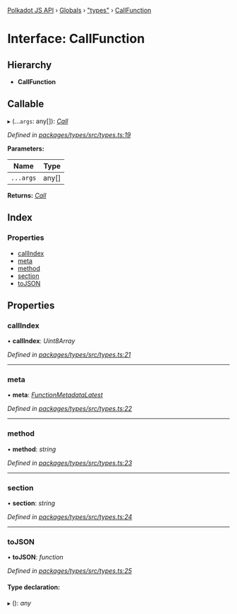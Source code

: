 [Polkadot JS API](../README.md) › [Globals](../globals.md) › ["types"](../modules/_types_.md) › [CallFunction](_types_.callfunction.md)

# Interface: CallFunction

## Hierarchy

* **CallFunction**

## Callable

▸ (...`args`: any[]): *[Call](_interfaces_runtime_types_.call.md)*

*Defined in [packages/types/src/types.ts:19](https://github.com/polkadot-js/api/blob/0c98593ae/packages/types/src/types.ts#L19)*

**Parameters:**

Name | Type |
------ | ------ |
`...args` | any[] |

**Returns:** *[Call](_interfaces_runtime_types_.call.md)*

## Index

### Properties

* [callIndex](_types_.callfunction.md#callindex)
* [meta](_types_.callfunction.md#meta)
* [method](_types_.callfunction.md#method)
* [section](_types_.callfunction.md#section)
* [toJSON](_types_.callfunction.md#tojson)

## Properties

###  callIndex

• **callIndex**: *Uint8Array*

*Defined in [packages/types/src/types.ts:21](https://github.com/polkadot-js/api/blob/0c98593ae/packages/types/src/types.ts#L21)*

___

###  meta

• **meta**: *[FunctionMetadataLatest](_interfaces_metadata_types_.functionmetadatalatest.md)*

*Defined in [packages/types/src/types.ts:22](https://github.com/polkadot-js/api/blob/0c98593ae/packages/types/src/types.ts#L22)*

___

###  method

• **method**: *string*

*Defined in [packages/types/src/types.ts:23](https://github.com/polkadot-js/api/blob/0c98593ae/packages/types/src/types.ts#L23)*

___

###  section

• **section**: *string*

*Defined in [packages/types/src/types.ts:24](https://github.com/polkadot-js/api/blob/0c98593ae/packages/types/src/types.ts#L24)*

___

###  toJSON

• **toJSON**: *function*

*Defined in [packages/types/src/types.ts:25](https://github.com/polkadot-js/api/blob/0c98593ae/packages/types/src/types.ts#L25)*

#### Type declaration:

▸ (): *any*
